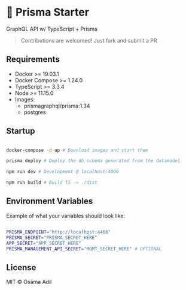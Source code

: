 # 🌠 Prisma Starter

GraphQL API w/ TypeScript + Prisma

> Contributions are welcomed! Just fork and submit a PR

## Requirements

* Docker >= 19.03.1
* Docker Compose >= 1.24.0
* TypeScript >= 3.3.4
* Node >= 11.15.0
* Images:
	* prismagraphql/prisma:1.34
	* postgres

## Startup

```bash

docker-compose -d up # Download images and start them

prisma deploy # Deploy the db schema generated from the datamodel

npm run dev # Development @ localhost:4000

npm run build # Build TS -> ./dist

```

## Environment Variables

Example of what your variables should look like:

```bash

PRISMA_ENDPOINT="http://localhost:4466"
PRISMA_SECRET="PRISMA_SECRET_HERE"
APP_SECRET="APP_SECRET_HERE"
PRISMA_MANAGEMENT_API_SECRET="MGMT_SECRET_HERE" # OPTIONAL

```

## License

MIT &copy; Osama Adil
